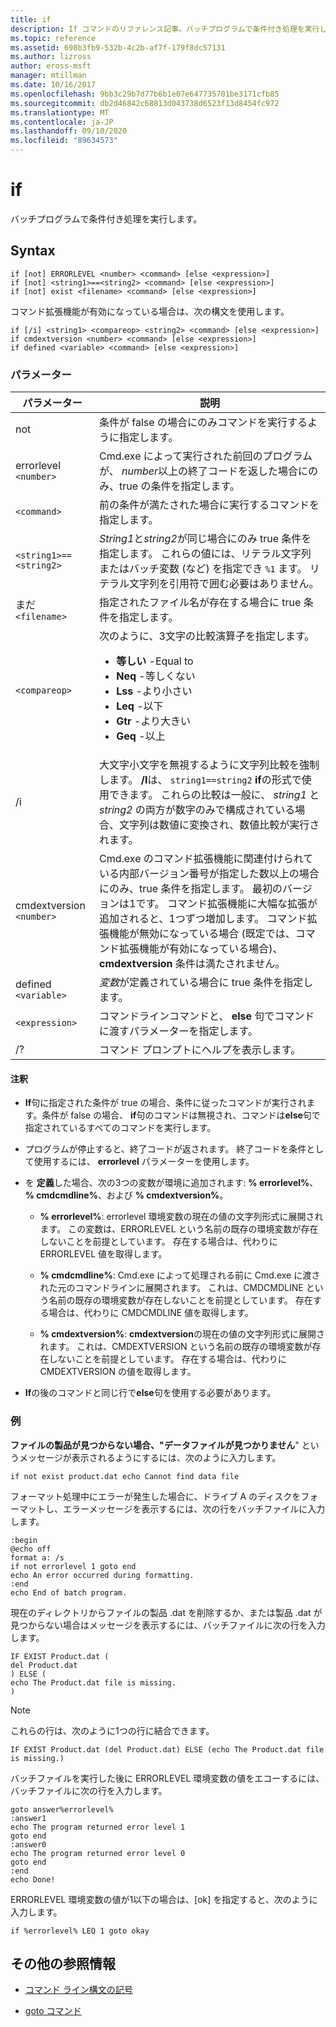 ```yaml
---
title: if
description: If コマンドのリファレンス記事。バッチプログラムで条件付き処理を実行します。
ms.topic: reference
ms.assetid: 698b3fb9-532b-4c2b-af7f-179f8dc57131
ms.author: lizross
author: eross-msft
manager: mtillman
ms.date: 10/16/2017
ms.openlocfilehash: 9bb3c29b7d77b6b1e07e647735701be3171cfb85
ms.sourcegitcommit: db2d46842c68813d043738d6523f13d8454fc972
ms.translationtype: MT
ms.contentlocale: ja-JP
ms.lasthandoff: 09/10/2020
ms.locfileid: "89634573"
---
```

# <a name="if"></a>if

バッチプログラムで条件付き処理を実行します。

## <a name="syntax"></a>Syntax

```
if [not] ERRORLEVEL <number> <command> [else <expression>]
if [not] <string1>==<string2> <command> [else <expression>]
if [not] exist <filename> <command> [else <expression>]
```

コマンド拡張機能が有効になっている場合は、次の構文を使用します。

```
if [/i] <string1> <compareop> <string2> <command> [else <expression>]
if cmdextversion <number> <command> [else <expression>]
if defined <variable> <command> [else <expression>]
```

### <a name="parameters"></a>パラメーター

| パラメーター | 説明 |
| --------- |------------ |
| not | 条件が false の場合にのみコマンドを実行するように指定します。 |
| errorlevel `<number>` | Cmd.exe によって実行された前回のプログラムが、 *number*以上の終了コードを返した場合にのみ、true の条件を指定します。 |
| `<command>` | 前の条件が満たされた場合に実行するコマンドを指定します。 |
| `<string1>==<string2>` | *String1*と*string2*が同じ場合にのみ true 条件を指定します。 これらの値には、リテラル文字列またはバッチ変数 (など) を指定でき `%1` ます。 リテラル文字列を引用符で囲む必要はありません。 |
| まだ `<filename>` | 指定されたファイル名が存在する場合に true 条件を指定します。 |
| `<compareop>` | 次のように、3文字の比較演算子を指定します。<ul><li>**等しい** -Equal to</li><li>**Neq** -等しくない</li><li>**Lss** -より小さい</li><li>**Leq** -以下</li><li>**Gtr** -より大きい</li><li>**Geq** -以上</li></ul> |
| /i | 大文字小文字を無視するように文字列比較を強制します。 **/I**は、 `string1==string2` **if**の形式で使用できます。 これらの比較は一般に、 *string1* と *string2* の両方が数字のみで構成されている場合、文字列は数値に変換され、数値比較が実行されます。 |
| cmdextversion `<number>` | Cmd.exe のコマンド拡張機能に関連付けられている内部バージョン番号が指定した数以上の場合にのみ、true 条件を指定します。 最初のバージョンは1です。 コマンド拡張機能に大幅な拡張が追加されると、1つずつ増加します。 コマンド拡張機能が無効になっている場合 (既定では、コマンド拡張機能が有効になっている場合)、 **cmdextversion** 条件は満たされません。 |
| defined `<variable>` | *変数*が定義されている場合に true 条件を指定します。 |
| `<expression>` | コマンドラインコマンドと、 **else** 句でコマンドに渡すパラメーターを指定します。 |
| /? | コマンド プロンプトにヘルプを表示します。 |

#### <a name="remarks"></a>注釈

- **If**句に指定された条件が true の場合、条件に従ったコマンドが実行されます。条件が false の場合、 **if**句のコマンドは無視され、コマンドは**else**句で指定されているすべてのコマンドを実行します。

- プログラムが停止すると、終了コードが返されます。 終了コードを条件として使用するには、 **errorlevel** パラメーターを使用します。

- を **定義**した場合、次の3つの変数が環境に追加されます: **% errorlevel%**、 **% cmdcmdline%**、および **% cmdextversion%**。

  - **% errorlevel%**: errorlevel 環境変数の現在の値の文字列形式に展開されます。 この変数は、ERRORLEVEL という名前の既存の環境変数が存在しないことを前提としています。 存在する場合は、代わりに ERRORLEVEL 値を取得します。

  - **% cmdcmdline%**: Cmd.exe によって処理される前に Cmd.exe に渡された元のコマンドラインに展開されます。 これは、CMDCMDLINE という名前の既存の環境変数が存在しないことを前提としています。 存在する場合は、代わりに CMDCMDLINE 値を取得します。

  - **% cmdextversion%**: **cmdextversion**の現在の値の文字列形式に展開されます。 これは、CMDEXTVERSION という名前の既存の環境変数が存在しないことを前提としています。 存在する場合は、代わりに CMDEXTVERSION の値を取得します。

- **If**の後のコマンドと同じ行で**else**句を使用する必要があります。

### <a name="examples"></a>例

**ファイルの製品が見つからない場合、"データファイルが見つかりません**" というメッセージが表示されるようにするには、次のように入力します。

```
if not exist product.dat echo Cannot find data file
```

フォーマット処理中にエラーが発生した場合に、ドライブ A のディスクをフォーマットし、エラーメッセージを表示するには、次の行をバッチファイルに入力します。

```
:begin
@echo off
format a: /s
if not errorlevel 1 goto end
echo An error occurred during formatting.
:end
echo End of batch program.
```

現在のディレクトリからファイルの製品 .dat を削除するか、または製品 .dat が見つからない場合はメッセージを表示するには、バッチファイルに次の行を入力します。

```
IF EXIST Product.dat (
del Product.dat
) ELSE (
echo The Product.dat file is missing.
)
```

> [!NOTE]
> これらの行は、次のように1つの行に結合できます。
> ```
> IF EXIST Product.dat (del Product.dat) ELSE (echo The Product.dat file is missing.)
> ```

バッチファイルを実行した後に ERRORLEVEL 環境変数の値をエコーするには、バッチファイルに次の行を入力します。

```
goto answer%errorlevel%
:answer1
echo The program returned error level 1
goto end
:answer0
echo The program returned error level 0
goto end
:end
echo Done!
```

ERRORLEVEL 環境変数の値が1以下の場合は、[ok] を指定すると、次のように入力します。

```
if %errorlevel% LEQ 1 goto okay
```

## <a name="additional-references"></a>その他の参照情報

- [コマンド ライン構文の記号](command-line-syntax-key.md)

- [goto コマンド](goto.md)
